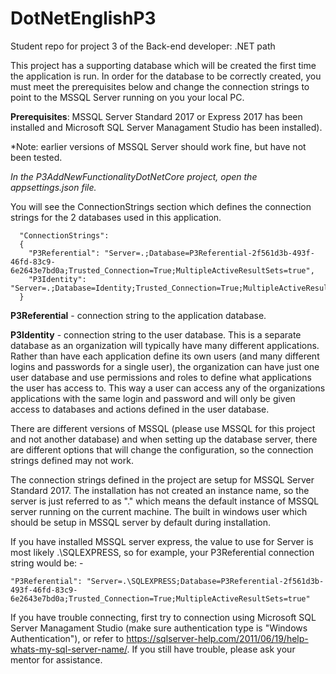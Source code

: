 # DotNetEnglishP3
Student repo for project 3 of the Back-end developer: .NET path

This project has a supporting database which will be created the first time the application is run. In order for the database to be correctly
created, you must meet the prerequisites below and change the connection strings to point to the MSSQL Server running on you your local PC.

**Prerequisites**: MSSQL Server Standard 2017 or Express 2017 has been installed and Microsoft SQL Server Managament Studio has been installed).

*Note: earlier versions of MSSQL Server should work fine, but have not been tested.

*In the P3AddNewFunctionalityDotNetCore project, open the appsettings.json file.*

You will see the ConnectionStrings section which defines the connection strings for the 2 databases used in this application.


      "ConnectionStrings":
      {
        "P3Referential": "Server=.;Database=P3Referential-2f561d3b-493f-46fd-83c9-6e2643e7bd0a;Trusted_Connection=True;MultipleActiveResultSets=true",
        "P3Identity": "Server=.;Database=Identity;Trusted_Connection=True;MultipleActiveResultSets=true"
      }
  

**P3Referential** - connection string to the application database.

**P3Identity** - connection string to the user database. This is a separate database as an organization will typically have many different applications. Rather
than have each application define its own users (and many different logins and passwords for a single user), the organization can have just one user database and use permissions and roles to define what applications the 
user has access to. This way a user can access any of the organizations applications with the same login and password and will only be given access to databases and actions defined in the user database.

There are different versions of MSSQL (please use MSSQL for this project and not another database) and when setting up the database server, there are different options that will change the configuration, so the connection strings defined may not work.

The connection strings defined in the project are setup for MSSQL Server Standard 2017. The installation has not created an instance name, so the server is just referred to as "." which means the default instance of MSSQL server
running on the current machine. The built in windows user which should be setup in MSSQL server by default during installation.

If you have installed MSSQL server express, the value to use for Server is most likely .\SQLEXPRESS, so for example, your P3Referential connection string would be: -

    "P3Referential": "Server=.\SQLEXPRESS;Database=P3Referential-2f561d3b-493f-46fd-83c9-6e2643e7bd0a;Trusted_Connection=True;MultipleActiveResultSets=true"
	
If you have trouble connecting, first try to connection using Microsoft SQL Server Managament Studio (make sure authentication type  is "Windows Authentication"), or refer to https://sqlserver-help.com/2011/06/19/help-whats-my-sql-server-name/.
If you still have trouble, please ask your mentor for assistance.

